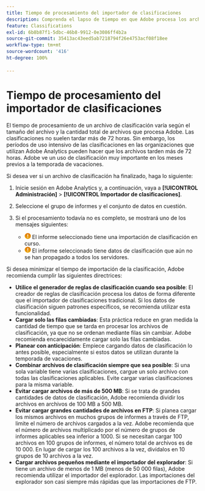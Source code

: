 ```yaml
---
title: Tiempo de procesamiento del importador de clasificaciones
description: Comprenda el lapso de tiempo en que Adobe procesa los archivos de clasificación y cómo minimizar el tiempo de procesamiento.
feature: Classifications
exl-id: 6b8b87f1-5dbc-46b8-9912-0e3086ff4b2a
source-git-commit: 35413ac43eed5ab7218794f26e4753acf08f18ee
workflow-type: tm+mt
source-wordcount: '416'
ht-degree: 100%

---
```


# Tiempo de procesamiento del importador de clasificaciones

El tiempo de procesamiento de un archivo de clasificación varía según el tamaño del archivo y la cantidad total de archivos que procesa Adobe. Las clasificaciones no suelen tardar más de 72 horas. Sin embargo, los períodos de uso intensivo de las clasificaciones en las organizaciones que utilizan Adobe Analytics pueden hacer que los archivos tarden más de 72 horas. Adobe ve un uso de clasificación muy importante en los meses previos a la temporada de vacaciones.

Si desea ver si un archivo de clasificación ha finalizado, haga lo siguiente:

1. Inicie sesión en Adobe Analytics y, a continuación, vaya a **[!UICONTROL Administración]** > **[!UICONTROL Importador de clasificaciones]**.
2. Seleccione el grupo de informes y el conjunto de datos en cuestión.
3. Si el procesamiento todavía no es completo, se mostrará uno de los mensajes siguientes:

   * ![Atención](assets/icon_notice_notice.gif) El informe seleccionado tiene una importación de clasificación en curso.
   * ![Atención](assets/icon_notice_notice.gif) El informe seleccionado tiene datos de clasificación que aún no se han propagado a todos los servidores.

Si desea minimizar el tiempo de importación de la clasificación, Adobe recomienda cumplir las siguientes directrices:

* **Utilice el generador de reglas de clasificación cuando sea posible**: El creador de reglas de clasificación procesa los datos de forma diferente que el importador de clasificaciones tradicional. Si los datos de clasificación siguen patrones específicos, se recomienda utilizar esta funcionalidad.
* **Cargar solo las filas cambiadas**: Esta práctica reduce en gran medida la cantidad de tiempo que se tarda en procesar los archivos de clasificación, ya que no se ordenan mediante filas sin cambiar. Adobe recomienda encarecidamente cargar solo las filas cambiadas.
* **Planear con anticipación**: Empiece cargando datos de clasificación lo antes posible, especialmente si estos datos se utilizan durante la temporada de vacaciones.
* **Combinar archivos de clasificación siempre que sea posible**: Si una sola variable tiene varias clasificaciones, cargue un solo archivo con todas las clasificaciones aplicables. Evite cargar varias clasificaciones para la misma variable.
* **Evitar cargar archivos de más de 500 MB**: Si se trata de grandes cantidades de datos de clasificación, Adobe recomienda dividir los archivos en archivos de 100 MB a 500 MB.
* **Evitar cargar grandes cantidades de archivos en FTP**: Si planea cargar los mismos archivos en muchos grupos de informes a través de FTP, limite el número de archivos cargados a la vez. Adobe recomienda que el número de archivos multiplicado por el número de grupos de informes aplicables sea inferior a 1000. Si se necesitan cargar 100 archivos en 100 grupos de informes, el número total de archivos es de 10 000. En lugar de cargar los 100 archivos a la vez, divídalos en 10 grupos de 10 archivos a la vez.
* **Cargar archivos pequeños mediante el importador del explorador**: Si tiene un archivo de menos de 1 MB (menos de 50 000 filas), Adobe recomienda utilizar el importador del explorador. Las importaciones del explorador son casi siempre más rápidas que las importaciones de FTP.
